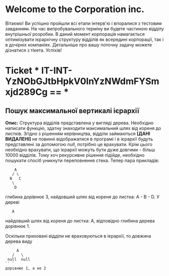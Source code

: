 # Welcome to the Corporation inc.

Вітаємо! Ви успішно пройшли всі етапи інтерв'ю і впоралися з тестовим завданням.
На час випробувального терміну ви будете частиною відділу внутрішньої розробки.
В даний момент корпорація намагається оптимізувати ієрархічну структуру відділів як всередині корпорації, так і в
дочірніх компаніях. Детальніше про вашу поточну задачу можете дізнатися з тікета. Успіхів!

# Ticket * IT-INT-YzNObGJtbHpkV0lnYzNWdmFYSmxjd289Cg == *
## Пошук максимальної вертикалі ієрархії

**Опис:** Структура відділів представлена ​​у вигляді дерева. Необхідно написати функцію, здатну знаходити максимальний
шлях від кореня до листків. Згідно з рішенням керівництва, відділи займаються **[ДАНІ ВИДАЛЕНІ]** не повинні відображатися в програмі і
в ієрархії будуть представлені за допомогою *null*, потрібно це врахувати. Крім цього необхідно врахувати, що ієрархії можуть бути
дуже довгими - більш 10000 відділів. Тому хоч рекурсивне рішення підійде, необхідно пошукати спосіб уникнути переповнення стека.
Тепер пара прикладів:
 
```
    A
   / \
  B   C
   \
    D
```

глибина дорівнює 3, найдовший шлях від кореня до листка: A - B - D.
У дереві
```
   A
```
найдовший шлях від кореня до листка: A, відповідно глибина дерева дорівнює 1.

Оскільки приховані відділи не враховуються в ієрархії, то довжина дерева виду
```
     A
   /   \
 null  null
`` `
дорівнює 1, а не 2